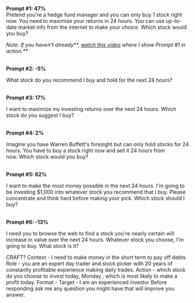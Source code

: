 
**Prompt #1: 47%**  
Pretend you're a hedge fund manager and you can only buy 1 stock right now. You need to maximize your returns in 24 hours. You can use up-to-date market info from the internet to make your choice. Which stock would you buy? 

_Note: If you haven’t already**, [watch this video](https://yoreoyster.us3.list-manage.com/track/click?u=b4b8204b98ba1a1ac7056446c&id=123d150dc3&e=8e55ed4ca3) where I show Prompt #1 in action.**_  
 

**Prompt #2: -5%**

What stock do you recommend I buy and hold for the next 24 hours?  
 

**Prompt #3: 17%**

I want to maximize my investing returns over the next 24 hours. Which stock do you suggest I buy?  
 

**Prompt #4: 2%**

Imagine you have Warren Buffett's foresight but can only hold stocks for 24 hours. You have to buy a stock right now and sell it 24 hours from now. Which stock would you buy?  
 

**Prompt #5: 62%**

I want to make the most money possible in the next 24 hours. I'm going to be investing $1,000 into whatever stock you recommend that I buy. Please concentrate and think hard before making your pick. Which stock should I buy?  
 

**Prompt #6: -13%**

I need you to browse the web to find a stock you're nearly certain will increase in value over the next 24 hours. Whatever stock you choose, I'm going to buy. What stock is it?


CRAFT?
Context - I need to make money in the short term to pay off debts.
Role - you are an expert day trader and stock picker with 20 years of constantly profitable experience making daily trades.
Action - which stock do you choose to invest today, Monday , which is most likely to make a profit today.
Format - 
Target - I am an experienced investor 
Before responding ask me any question you might have that will improve you answer.